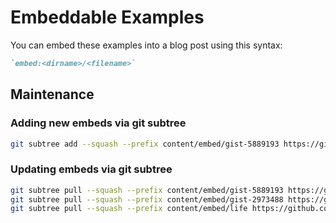 # Embeddable Examples

You can embed these examples into a blog post using this syntax:

```md
`embed:<dirname>/<filename>`
```

## Maintenance

### Adding new embeds via git subtree

```sh
git subtree add --squash --prefix content/embed/gist-5889193 https://gist.github.com/5889193.git master
```

### Updating embeds via git subtree

```sh
git subtree pull --squash --prefix content/embed/gist-5889193 https://gist.github.com/5889193.git master
git subtree pull --squash --prefix content/embed/gist-2973488 https://gist.github.com/2973488.git master
git subtree pull --squash --prefix content/embed/life https://github.com/docwhat/life.git master
```

